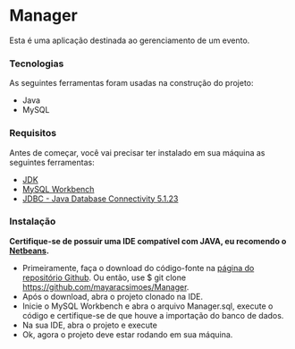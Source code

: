 # Manager
Esta é uma aplicação destinada ao gerenciamento de um evento.
### Tecnologias

As seguintes ferramentas foram usadas na construção do projeto:

- Java
- MySQL

### Requisitos
Antes de começar, você vai precisar ter instalado em sua máquina as seguintes ferramentas:

- [JDK](https://www.oracle.com/br/java/technologies/javase/javase-jdk8-downloads.html)
- [MySQL Workbench](https://dev.mysql.com/downloads/installer/)
- [JDBC - Java Database Connectivity 5.1.23](https://dev.mysql.com/downloads/connector/j/)

### Instalação
**Certifique-se de possuir uma IDE compatível com JAVA, eu recomendo o [Netbeans](https://netbeans.org/downloads/6.1/index.html?pagelang=pt_BR).**
- Primeiramente, faça o download do código-fonte na [página do repositório Github](https://github.com/mayaracsimoes/Manager). Ou então, use $ git clone https://github.com/mayaracsimoes/Manager.
- Após o download, abra o projeto clonado na IDE.
- Inicie o MySQL Workbench e abra o arquivo Manager.sql, execute o código e certifique-se de que houve a importação do banco de dados.
- Na sua IDE, abra o projeto e execute
- Ok, agora o projeto deve estar rodando em sua máquina.



